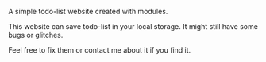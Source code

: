 A simple todo-list website created with modules.

This website can save todo-list in your local storage. It might still have some bugs or glitches.

Feel free to fix them or contact me about it if you find it.
